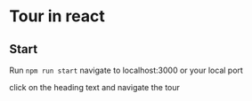 # Tour in react 
## Start 
Run `npm run start`
navigate to localhost:3000 or your local port 

click on the heading text 
and navigate the tour

